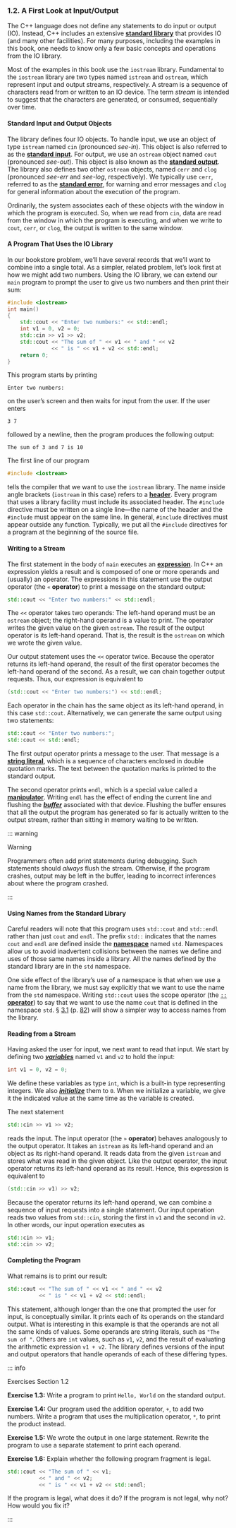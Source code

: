 <h3 id="filepos136281">1.2. A First Look at Input/Output</h3>
<p>The C++ language does not define any statements to do input or output (IO). Instead, C++ includes an extensive <strong><a href="018-defined_terms.html#filepos267297" id="filepos136536">standard library</a></strong> that provides IO (and many other facilities). For many purposes, including the examples in this book, one needs to know only a few basic concepts and operations from the IO library.</p>
<p>Most of the examples in this book use the <code>iostream</code> library. Fundamental to the <code>iostream</code> library are two types named <code>istream</code> and <code>ostream</code>, which represent input and output streams, respectively. A stream is a sequence of characters read from or written to an IO device. The term <em>stream</em> is intended to suggest that the characters are generated, or consumed, sequentially over time.</p>
<h4><a id="filepos137881"></a>Standard Input and Output Objects</h4>
<p>The library defines four IO objects. To handle input, we use an object of type <code>istream</code> named <code>cin</code> (pronounced <em>see-in</em>). This object is also referred to as the <strong><a href="018-defined_terms.html#filepos267042" id="filepos138401">standard input</a></strong>. For output, we use an <code>ostream</code> object named <code>cout</code> (pronounced <em>see-out</em>). This object is also known as the <strong><a href="018-defined_terms.html#filepos267962" id="filepos138826">standard output</a></strong>. The library also defines two other <code>ostream</code> objects, named <code>cerr</code> and <code>clog</code> (pronounced <em>see-err</em> and <em>see-log</em>, respectively). We typically use <code>cerr</code>, referred to as the <strong><a href="018-defined_terms.html#filepos266714" id="filepos139556">standard error</a></strong>, for warning and error messages and <code>clog</code> for general information about the execution of the program.</p>
<p>Ordinarily, the system associates each of these objects with the window in which the program is executed. So, when we read from <code>cin</code>, data are read from the window in which the program is executing, and when we write to <code>cout</code>, <code>cerr</code>, or <code>clog</code>, the output is written to the same window.</p>
<h4>A Program That Uses the IO Library</h4>
<p>In our bookstore problem, we’ll have several records that we’ll want to combine into a single total. As a simpler, related problem, let’s look first at how we might add two numbers. Using the IO library, we can extend our <code>main</code> program to prompt the user to give us two numbers and then print their sum:</p>

```c++
#include <iostream>
int main()
{
    std::cout << "Enter two numbers:" << std::endl;
    int v1 = 0, v2 = 0;
    std::cin >> v1 >> v2;
    std::cout << "The sum of " << v1 << " and " << v2
              << " is " << v1 + v2 << std::endl;
    return 0;
}
```

<p>This program starts by printing</p>

```
Enter two numbers:
```

<p>on the user’s screen and then waits for input from the user. If the user enters</p>

```
3 7
```

<p>followed by a newline, then the program produces the following output:</p>

```
The sum of 3 and 7 is 10
```

<p>The first line of our program</p>

```c++
#include <iostream>
```

<p>tells the compiler that we want to use the <code>iostream</code> library. The name inside angle brackets (<code>iostream</code> in this case) refers to a <strong><a href="018-defined_terms.html#filepos262368" id="filepos143359">header</a></strong>. Every program that uses a library facility must include its associated header. The <code>#include</code> directive <a id="filepos143585"></a>must be written on a single line—the name of the header and the <code>#include</code> must appear on the same line. In general, <code>#include</code> directives must appear outside any function. Typically, we put all the <code>#include</code> directives for a program at the beginning of the source file.</p>
<h4>Writing to a Stream</h4>
<p>The first statement in the body of <code>main</code> executes an <strong><a href="018-defined_terms.html#filepos260662" id="filepos144324">expression</a></strong>. In C++ an expression yields a result and is composed of one or more operands and (usually) an operator. The expressions in this statement use the output operator (the <code>«</code>
<strong>operator</strong>) to print a message on the standard output:</p>

```c++
std::cout << "Enter two numbers:" << std::endl;
```

<p>The <code>&lt;&lt;</code> operator takes two operands: The left-hand operand must be an <code>ostream</code> object; the right-hand operand is a value to print. The operator writes the given value on the given <code>ostream</code>. The result of the output operator is its left-hand operand. That is, the result is the <code>ostream</code> on which we wrote the given value.</p>
<p>Our output statement uses the <code>&lt;&lt;</code> operator twice. Because the operator returns its left-hand operand, the result of the first operator becomes the left-hand operand of the second. As a result, we can chain together output requests. Thus, our expression is equivalent to</p>

```c++
(std::cout << "Enter two numbers:") << std::endl;
```

<p>Each operator in the chain has the same object as its left-hand operand, in this case <code>std::cout</code>. Alternatively, we can generate the same output using two statements:</p>

```c++
std::cout << "Enter two numbers:";
std::cout << std::endl;
```

<p>The first output operator prints a message to the user. That message is a <strong><a href="018-defined_terms.html#filepos269356" id="filepos147298">string literal</a></strong>, which is a sequence of characters enclosed in double quotation marks. The text between the quotation marks is printed to the standard output.</p>
<p>The second operator prints <code>endl</code>, which is a special value called a <strong><a href="018-defined_terms.html#filepos264529" id="filepos147711">manipulator</a></strong>. Writing <code>endl</code> has the effect of ending the current line and flushing the <em><strong><a href="018-defined_terms.html#filepos255088" id="filepos147924">buffer</a></strong></em> associated with that device. Flushing the buffer ensures that all the output the program has generated so far is actually written to the output stream, rather than sitting in memory waiting to be written.</p>

::: warning
<p>Warning</p>
<p>Programmers often add print statements during debugging. Such statements should <em>always</em> flush the stream. Otherwise, if the program crashes, output may be left in the buffer, leading to incorrect inferences about where the program crashed.</p>
:::

<h4>Using Names from the Standard Library</h4>
<p>Careful readers will note that this program uses <code>std::cout</code> and <code>std::endl</code> rather than just <code>cout</code> and <code>endl</code>. The prefix <code>std::</code> indicates that the names <code>cout</code> and <code>endl</code> are defined inside the <strong><a href="018-defined_terms.html#filepos265339" id="filepos149573">namespace</a></strong> named <code>std</code>. Namespaces allow us to <a id="filepos149843"></a>avoid inadvertent collisions between the names we define and uses of those same names inside a library. All the names defined by the standard library are in the <code>std</code> namespace.</p>
<p>One side effect of the library’s use of a namespace is that when we use a name from the library, we must say explicitly that we want to use the name from the <code>std</code> namespace. Writing <code>std::cout</code> uses the scope operator (the <a href="018-defined_terms.html#filepos272932" id="filepos150506"><code>::</code>
<strong>operator</strong></a>) to say that we want to use the name <code>cout</code> that is defined in the namespace <code>std</code>. § <a href="030-3.1._namespace_using_declarations.html#filepos638596">3.1</a> (p. <a href="030-3.1._namespace_using_declarations.html#filepos638596">82</a>) will show a simpler way to access names from the library.</p>
<h4>Reading from a Stream</h4>
<p>Having asked the user for input, we next want to read that input. We start by defining two <em><strong><a href="018-defined_terms.html#filepos270220" id="filepos151299">variables</a></strong></em> named <code>v1</code> and <code>v2</code> to hold the input:</p>

```c++
int v1 = 0, v2 = 0;
```

<p>We define these variables as type <code>int</code>, which is a built-in type representing integers. We also <em><strong><a href="018-defined_terms.html#filepos263223" id="filepos151916">initialize</a></strong></em> them to <code>0</code>. When we initialize a variable, we give it the indicated value at the same time as the variable is created.</p>
<p>The next statement</p>

```c++
std::cin >> v1 >> v2;
```

<p>reads the input. The input operator (the <code>»</code>
<strong>operator</strong>) behaves analogously to the output operator. It takes an <code>istream</code> as its left-hand operand and an object as its right-hand operand. It reads data from the given <code>istream</code> and stores what was read in the given object. Like the output operator, the input operator returns its left-hand operand as its result. Hence, this expression is equivalent to</p>

```c++
(std::cin >> v1) >> v2;
```

<p>Because the operator returns its left-hand operand, we can combine a sequence of input requests into a single statement. Our input operation reads two values from <code>std::cin</code>, storing the first in <code>v1</code> and the second in <code>v2</code>. In other words, our input operation executes as</p>

```c++
std::cin >> v1;
std::cin >> v2;
```

<h4>Completing the Program</h4>
<p>What remains is to print our result:</p>

```c++
std::cout << "The sum of " << v1 << " and " << v2
          << " is " << v1 + v2 << std::endl;
```

<p>This statement, although longer than the one that prompted the user for input, is conceptually similar. It prints each of its operands on the standard output. What is interesting in this example is that the operands are not all the same kinds of values. Some operands are string literals, such as <code>"The sum of "</code>. Others are <code>int</code> values, such as <code>v1</code>, <code>v2</code>, and the result of evaluating the arithmetic expression <code>v1 + v2</code>. The library defines versions of the input and output operators that handle operands of each of these differing types.</p>

::: info
<a id="filepos155658"></a><p>Exercises Section 1.2</p>
<p><strong>Exercise 1.3:</strong> Write a program to print <code>Hello, World</code> on the standard output.</p>
<p><strong>Exercise 1.4:</strong> Our program used the addition operator, <code>+</code>, to add two numbers. Write a program that uses the multiplication operator, <code>*</code>, to print the product instead.</p>
<p><strong>Exercise 1.5:</strong> We wrote the output in one large statement. Rewrite the program to use a separate statement to print each operand.</p>
<p><strong>Exercise 1.6:</strong> Explain whether the following program fragment is legal.</p>

```c++
std::cout << "The sum of " << v1;
          << " and " << v2;
          << " is " << v1 + v2 << std::endl;
```

<p>If the program is legal, what does it do? If the program is not legal, why not? How would you fix it?</p>
:::
